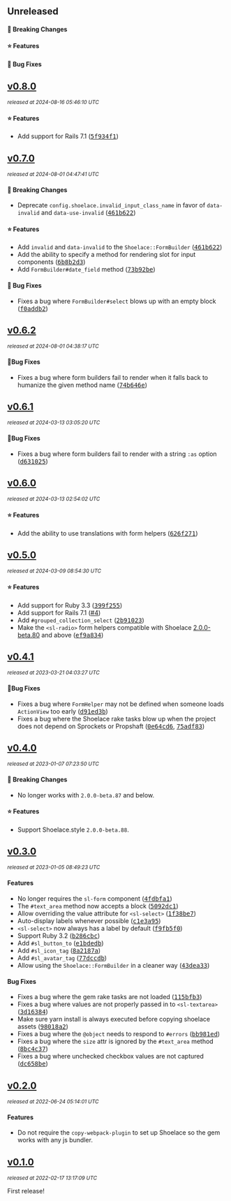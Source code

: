 ## Unreleased

#### 🚨 Breaking Changes

#### ⭐️ Features

#### 🐞 Bug Fixes

## [v0.8.0](https://github.com/yuki24/shoelace-rails/tree/v0.8.0)

_<sup>released at 2024-08-16 05:46:10 UTC</sup>_

#### ⭐️ Features

- Add support for Rails 7.1 ([<tt>5f934f1</tt>](https://github.com/yuki24/shoelace-rails/commit/5f934f10660dd79a5317205536edf7d18df2bb97))

## [v0.7.0](https://github.com/yuki24/shoelace-rails/tree/v0.7.0)

_<sup>released at 2024-08-01 04:47:41 UTC</sup>_

#### 🚨 Breaking Changes

- Deprecate `config.shoelace.invalid_input_class_name` in favor of `data-invalid` and `data-use-invalid` ([<tt>461b622</tt>](https://github.com/yuki24/shoelace-rails/commit/461b6229a3b1917fab6db49ddc9f10003b8a54f9))

#### ⭐️ Features

- Add `invalid` and `data-invalid` to the `Shoelace::FormBuilder` ([<tt>461b622</tt>](https://github.com/yuki24/shoelace-rails/commit/461b6229a3b1917fab6db49ddc9f10003b8a54f9))
- Add the ability to specify a method for rendering slot for input components ([<tt>6b8b2d3</tt>](https://github.com/yuki24/shoelace-rails/commit/6b8b2d3537bea4fc779b25183be6b8b4ad6b8365))
- Add `FormBuilder#date_field` method ([<tt>73b92be</tt>](https://github.com/yuki24/shoelace-rails/commit/73b92becbf44bc277202e4085201c035fed430bb))

#### 🐞 Bug Fixes

- Fixes a bug where `FormBuilder#select` blows up with an empty block ([<tt>f0addb2</tt>](https://github.com/yuki24/shoelace-rails/commit/f0addb2315f03daa0a11a9c4227e427c0666cd3f))

## [v0.6.2](https://github.com/yuki24/shoelace-rails/tree/v0.6.2)

_<sup>released at 2024-08-01 04:38:17 UTC</sup>_

#### 🐞Bug Fixes

- Fixes a bug where form builders fail to render when it falls back to humanize the given method name ([<tt>74b646e</tt>](https://github.com/yuki24/shoelace-rails/commit/74b646e3fa96768680dd1fda314b8367f98ee69a))

## [v0.6.1](https://github.com/yuki24/shoelace-rails/tree/v0.6.1)

_<sup>released at 2024-03-13 03:05:20 UTC</sup>_

#### 🐞Bug Fixes

- Fixes a bug where form builders fail to render with a string `:as` option ([<tt>d631025</tt>](https://github.com/yuki24/shoelace-rails/commit/d63102559fdcaaa79c01a210769667cac77b197d))

## [v0.6.0](https://github.com/yuki24/shoelace-rails/tree/v0.6.0)

_<sup>released at 2024-03-13 02:54:02 UTC</sup>_

#### ⭐️ Features

- Add the ability to use translations with form helpers ([<tt>626f271</tt>](https://github.com/yuki24/shoelace-rails/commit/626f271ca710dd48040907ff6a99e3bba6c5d57c))

## [v0.5.0](https://github.com/yuki24/shoelace-rails/tree/v0.5.0)

_<sup>released at 2024-03-09 08:54:30 UTC</sup>_

#### ⭐️ Features

- Add support for Ruby 3.3 ([<tt>399f255</tt>](https://github.com/yuki24/shoelace-rails/commit/399f25567f964d0ea2e250eba6db28a2bcd038a3))
- Add support for Rails 7.1 ([#4](https://github.com/yuki24/shoelace-rails/pull/4))
- Add `#grouped_collection_select` ([<tt>2b91023</tt>](https://github.com/yuki24/shoelace-rails/commit/2b91023d51e1d0a218f2102232241afa82aaf872))
- Make the `<sl-radio>` form helpers compatible with Shoelace [2.0.0-beta.80](https://shoelace.style/resources/changelog#id_2_0_0-beta_80) and above ([<tt>ef9a834</tt>](https://github.com/yuki24/shoelace-rails/commit/ef9a8345f2c5c921847aef15e19cf64a471d6473))

## [v0.4.1](https://github.com/yuki24/shoelace-rails/tree/v0.4.1)

_<sup>released at 2023-03-21 04:03:27 UTC</sup>_

#### 🐞Bug Fixes

- Fixes a bug where `FormHelper` may not be defined when someone loads `ActionView` too early ([<tt>d91ed3b</tt>](https://github.com/yuki24/shoelace-rails/commit/d91ed3b595c01ce2dfc471b12b14311e0660d3d7))
- Fixes a bug where the Shoelace rake tasks blow up when the project does not depend on Sprockets or Propshaft ([<tt>0e64cd6</tt>](https://github.com/yuki24/shoelace-rails/commit/0e64cd6dc38a037171be04eaf1d3f59c3c8529eb), [<tt>75adf83</tt>](https://github.com/yuki24/shoelace-rails/commit/75adf831b1faa7f5d1faeed26e672d4bc89b9513))

## [v0.4.0](https://github.com/yuki24/shoelace-rails/tree/v0.4.0)

_<sup>released at 2023-01-07 07:23:50 UTC</sup>_

#### 🚨 Breaking Changes

- No longer works with `2.0.0-beta.87` and below.

#### ⭐️ Features

- Support Shoelace.style `2.0.0-beta.88`.

## [v0.3.0](https://github.com/yuki24/shoelace-rails/tree/v0.3.0)

_<sup>released at 2023-01-05 08:49:23 UTC</sup>_

#### Features

- No longer requires the `sl-form` component ([<tt>4fdbfa1</tt>](https://github.com/yuki24/shoelace-rails/commit/4fdbfa15fa10db9e7240378ca34ebcc494d18f1a))
- The `#text_area` method now accepts a block ([<tt>5092dc1</tt>](https://github.com/yuki24/shoelace-rails/commit/5092dc1cbc7e8e74552451450804baa378ab1f11))
- Allow overriding the value attribute for `<sl-select>` ([<tt>1f38be7</tt>](https://github.com/yuki24/shoelace-rails/commit/1f38be73e3335c10e846393ebcf5155d155b00b2))
- Auto-display labels whenever possible ([<tt>c1e3a95</tt>](https://github.com/yuki24/shoelace-rails/commit/c1e3a950c3e8ac4238ed3e83e4d87467a68eb91f))
- `<sl-select>` now always has a label by default ([<tt>f9fb5f0</tt>](https://github.com/yuki24/shoelace-rails/commit/f9fb5f0cd74d179241be51510fa1c306481946c9))
- Support Ruby 3.2 ([<tt>b286cbc</tt>](https://github.com/yuki24/shoelace-rails/commit/b286cbc18930218ab5c82bd8648a51e9c6ce53db))
- Add `#sl_button_to` ([<tt>e1bdedb</tt>](https://github.com/yuki24/shoelace-rails/commit/e1bdedba4656d89a82c78641644490085da1fa37))
- Add `#sl_icon_tag` ([<tt>8a2187a</tt>](https://github.com/yuki24/shoelace-rails/commit/8a2187a2800771512fccf2c8231378a77be59df4))
- Add `#sl_avatar_tag` ([<tt>77dccdb</tt>](https://github.com/yuki24/shoelace-rails/commit/77dccdb24cfc014bd997ffb66ad89ff95afb3ef7))
- Allow using the `Shoelace::FormBuilder` in a cleaner way ([<tt>43dea33</tt>](https://github.com/yuki24/shoelace-rails/commit/43dea3309c3e0cf9d9b43b6957f6e54ad9497c9f))

#### Bug Fixes

- Fixes a bug where the gem rake tasks are not loaded ([<tt>115bfb3</tt>](https://github.com/yuki24/shoelace-rails/commit/115bfb3d81ca19b5b922a5fb32f46adb1d6e8544))
- Fixes a bug where values are not properly passed in to `<sl-textarea>` ([<tt>3d16384</tt>](https://github.com/yuki24/shoelace-rails/commit/3d16384554bd4a6143e28e483f8d6bee8fb2e073))
- Make sure yarn install is always executed before copying shoelace assets ([<tt>98018a2</tt>](https://github.com/yuki24/shoelace-rails/commit/98018a27a29ddc9ff2c2fa066bbe986709803a1d))
- Fixes a bug where the `@object` needs to respond to `#errors` ([<tt>bb981ed</tt>](https://github.com/yuki24/shoelace-rails/commit/bb981ed05825707cef89d70a7d1699c12cd0ba9b))
- Fixes a bug where the `size` attr is ignored by the `#text_area` method ([<tt>8bc4c37</tt>](https://github.com/yuki24/shoelace-rails/commit/8bc4c3784a458e7fc9c18a143578b2cbf588e9e7))
- Fixes a bug where unchecked checkbox values are not captured ([<tt>dc658be</tt>](https://github.com/yuki24/shoelace-rails/commit/dc658bea9fc4d4205dacdfe133b091c5a5edf14c))

## [v0.2.0](https://github.com/yuki24/shoelace-rails/tree/v0.2.0)

_<sup>released at 2022-06-24 05:14:01 UTC</sup>_

#### Features

- Do not require the `copy-webpack-plugin` to set up Shoelace so the gem works with any js bundler.

## [v0.1.0](https://github.com/yuki24/shoelace-rails/tree/v0.1.0)

_<sup>released at 2022-02-17 13:17:09 UTC</sup>_

First release!

